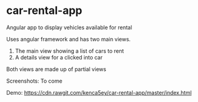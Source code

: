 # car-rental-app
Angular app to display vehicles available for rental

Uses angular framework and has two main views. 
1. The main view showing a list of cars to rent
2. A details view for a clicked into car

Both views are made up of partial views

Screenshots:
To come

Demo:
https://cdn.rawgit.com/kenca5ey/car-rental-app/master/index.html
